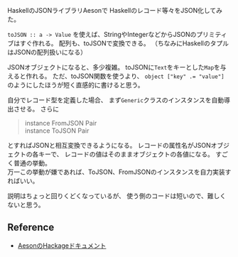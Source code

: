 HaskellのJSONライブラリAesonで
Haskellのレコード等々をJSON化してみた。

`toJSON :: a -> Value`
を使えば、StringやIntegerなどからJSONのプリミティブはすぐ作れる。
配列も、toJSONで変換できる。
（ちなみにHaskellのタプルはJSONの配列扱いになる）

JSONオブジェクトになると、多少複雑。
toJSONに`Text`をキーとした`Map`を与えると作れる。
ただ、toJSON関数を使うより、
`object ["key" .= "value"]`
のようにしたほうが短く直感的に書けると思う。

自分でレコード型を定義した場合、
まず`Generic`クラスのインスタンスを自動導出させる。
さらに
> instance FromJSON Pair  
> instance ToJSON Pair

とすればJSONと相互変換できるようになる。
レコードの属性名がJSONオブジェクトの各キーで、
レコードの値はそのままオブジェクトの各値になる。
すごく普通の挙動。  
万一この挙動が嫌であれば、ToJSON、FromJSONのインスタンスを自力実装すればいい。

説明はちょっと回りくどくなっているが、
使う側のコードは短いので、難しくないと思う。

## Reference
- [AesonのHackageドキュメント](https://hackage.haskell.org/package/aeson-1.0.2.1/docs/Data-Aeson.html)
